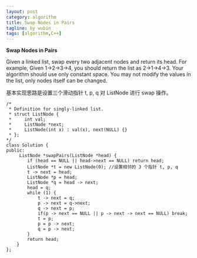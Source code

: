 ```yaml
---
layout: post
category: algorithm
title: Swap Nodes in Pairs
tagline: by wubin
tags: [algorithm,C++]
---
```


**Swap Nodes in Pairs**

Given a linked list, swap every two adjacent nodes and return its head.
For example,
Given 1->2->3->4, you should return the list as 2->1->4->3.
Your algorithm should use only constant space. You may not modify the values in the list, only nodes itself can be changed.

<!--more-->

基本实现思路是设置三个滑动指针 t, p, q 对 ListNode 进行 swap 操作。

	/*
	 * Definition for singly-linked list.
	 * struct ListNode {
	 *     int val;
	 *     ListNode *next;
	 *     ListNode(int x) : val(x), next(NULL) {}
	 * };
	*/
	class Solution {
	public:
		 ListNode *swapPairs(ListNode *head) {
			if (head == NULL || head->next == NULL) return head;
			ListNode *t = new ListNode(0); //设置相邻的 3 个指针 t, p, q
			t -> next = head;
			ListNode *p = head;
			ListNode *q = head -> next;
			head = q;
			while (1) {
				t -> next = q;
				p -> next = q->next;
				q -> next = p;
				if(p -> next == NULL || p -> next -> next == NULL) break;
				t = p;
				p = p -> next;
				q = p -> next;
			}
			return head;
		}
	};
